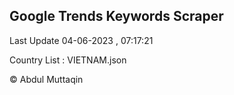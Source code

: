 

## Google Trends Keywords Scraper 
 
Last Update 04-06-2023 , 07:17:21

Country List :
VIETNAM.json



© Abdul Muttaqin 
